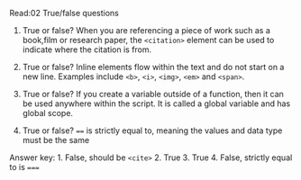 Read:02 True/false questions

1. True or false? When you are referencing a piece of work such as a book,film or research paper, the `<citation>` element can be used to indicate where the citation is from.

2. True or false? Inline elements flow within the text and do not start on a new line. Examples include `<b>`, `<i>`, `<img>`, `<em>` and `<span>`.

3. True or false? If you create a variable outside of a function, then it can be used anywhere within the script. It is called a global variable and has global scope.

4. True or false? `==` is strictly equal to, meaning the values and data type must be the same





Answer key: 1. False, should be `<cite>` 2. True 3. True 4. False, strictly equal to is `===`
